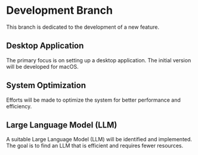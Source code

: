 # Development Branch

This branch is dedicated to the development of a new feature.

## Desktop Application

The primary focus is on setting up a desktop application. The initial version will be developed for macOS.

## System Optimization

Efforts will be made to optimize the system for better performance and efficiency.

## Large Language Model (LLM)

A suitable Large Language Model (LLM) will be identified and implemented. The goal is to find an LLM that is efficient and requires fewer resources.